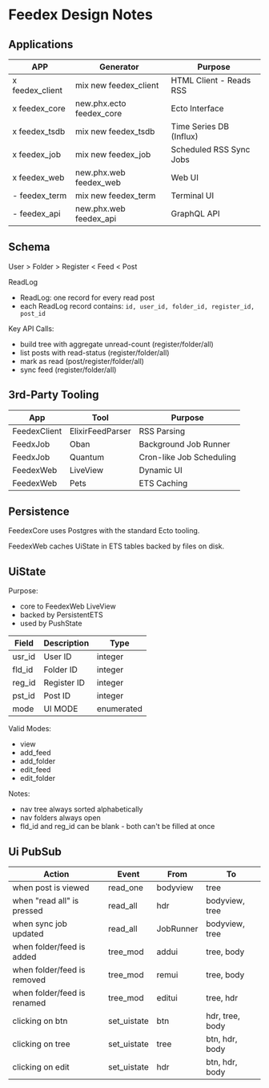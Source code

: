 # Feedex Design Notes

## Applications

| APP             | Generator                | Purpose                 |
|-----------------|--------------------------|-------------------------|
| x feedex_client | mix new feedex_client    | HTML Client - Reads RSS |
| x feedex_core   | new.phx.ecto feedex_core | Ecto Interface          |
| x feedex_tsdb   | mix new feedex_tsdb      | Time Series DB (Influx) |
| x feedex_job    | mix new feedex_job       | Scheduled RSS Sync Jobs |
| x feedex_web    | new.phx.web feedex_web   | Web UI                  |
| - feedex_term   | mix new feedex_term      | Terminal UI             |
| - feedex_api    | new.phx.web feedex_api   | GraphQL API             |

## Schema

User > Folder > Register < Feed < Post

ReadLog 

- ReadLog: one record for every read post 
- each ReadLog record contains: `id, user_id, folder_id, register_id, post_id`

Key API Calls:

- build tree with aggregate unread-count (register/folder/all)
- list posts with read-status (register/folder/all)
- mark as read (post/register/folder/all)
- sync feed (register/folder/all)

## 3rd-Party Tooling

| App          | Tool             | Purpose                  |
|--------------|------------------|--------------------------|
| FeedexClient | ElixirFeedParser | RSS Parsing              |
| FeedxJob    | Oban             | Background Job Runner    |
| FeedxJob    | Quantum          | Cron-like Job Scheduling |
| FeedexWeb    | LiveView         | Dynamic UI               |
| FeedexWeb    | Pets             | ETS Caching              |

## Persistence

FeedexCore uses Postgres with the standard Ecto tooling.

FeedexWeb caches UiState in ETS tables backed by files on disk. 

## UiState

Purpose:

- core to FeedexWeb LiveView
- backed by PersistentETS
- used by PushState

| Field  | Description | Type       |
|--------|-------------|------------|
| usr_id | User ID     | integer    |
| fld_id | Folder ID   | integer    |
| reg_id | Register ID | integer    |
| pst_id | Post ID     | integer    |
| mode   | UI MODE     | enumerated |

Valid Modes:
- view
- add_feed
- add_folder
- edit_feed
- edit_folder

Notes:
- nav tree always sorted alphabetically
- nav folders always open
- fld_id and reg_id can be blank - both can't be filled at once

## Ui PubSub

| Action                      | Event       | From      | To              |
|-----------------------------|-------------|-----------|-----------------|
| when post is viewed         | read_one    | bodyview  | tree            |
| when "read all" is pressed  | read_all    | hdr       | bodyview, tree  |
| when sync job updated       | read_all    | JobRunner | bodyview, tree  |
| when folder/feed is added   | tree_mod    | addui     | tree, body      |
| when folder/feed is removed | tree_mod    | remui     | tree, body      |
| when folder/feed is renamed | tree_mod    | editui    | tree, hdr       |
| clicking on btn             | set_uistate | btn       | hdr, tree, body |
| clicking on tree            | set_uistate | tree      | btn, hdr, body  |
| clicking on edit            | set_uistate | hdr       | btn, hdr, body  |
